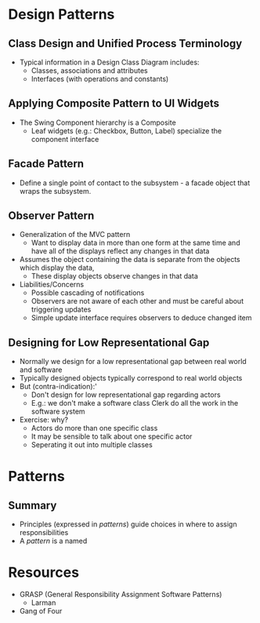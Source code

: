 # Design Patterns
## Class Design and Unified Process Terminology
* Typical information in a Design Class Diagram includes:
    * Classes, associations and attributes
    * Interfaces (with operations and constants)
## Applying Composite Pattern to UI Widgets
*  The Swing Component hierarchy is a Composite
    *  Leaf widgets (e.g.: Checkbox, Button, Label) specialize the component interface
## Facade Pattern
* Define a single point of contact to the subsystem - a facade object that wraps the subsystem. 

## Observer Pattern
* Generalization of the MVC pattern
    * Want to display data in more than one form at the same time and have all of the displays reflect any changes in that data
* Assumes the object containing the data is separate from the objects which display the data,
    * These display objects observe changes in that data
* Liabilities/Concerns
    * Possible cascading of notifications
    * Observers are not aware of each other and must be careful about triggering updates
    * Simple update interface requires observers to deduce changed item
## Designing for Low Representational Gap
* Normally we design for a low representational gap between real world and software
* Typically designed objects typically correspond to real world objects
* But (contra-indication):'
    * Don't design for low representational gap regarding actors
    * E.g.: we don't make a software class Clerk do all the work in the software system
* Exercise: why?
    * Actors do more than one specific class
    * It may be sensible to talk about one specific actor
    * Seperating it out into multiple classes
# Patterns
## Summary
* Principles (expressed in *patterns*) guide choices in where to assign responsibilities
* A *pattern* is a named
# Resources
* GRASP (General Responsibility Assignment Software Patterns)
    * Larman
* Gang of Four  